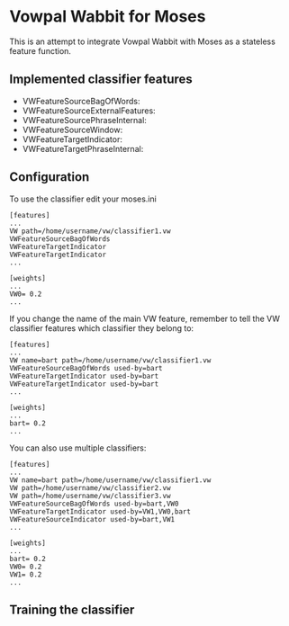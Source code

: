 Vowpal Wabbit for Moses
=======================

This is an attempt to integrate Vowpal Wabbit with Moses as a stateless feature
function.

Implemented classifier features
-------------------------------

* VWFeatureSourceBagOfWords: 
* VWFeatureSourceExternalFeatures:
* VWFeatureSourcePhraseInternal:
* VWFeatureSourceWindow:
* VWFeatureTargetIndicator:
* VWFeatureTargetPhraseInternal:

Configuration
-------------

To use the classifier edit your moses.ini

    [features]
    ...
    VW path=/home/username/vw/classifier1.vw
    VWFeatureSourceBagOfWords
    VWFeatureTargetIndicator
    VWFeatureTargetIndicator
    ...
     
    [weights]
    ...
    VW0= 0.2
    ...

If you change the name of the main VW feature, remember to tell the VW classifier
features which classifier they belong to:

    [features]
    ...
    VW name=bart path=/home/username/vw/classifier1.vw 
    VWFeatureSourceBagOfWords used-by=bart
    VWFeatureTargetIndicator used-by=bart
    VWFeatureTargetIndicator used-by=bart
    ...
    
    [weights]
    ...
    bart= 0.2
    ...

You can also use multiple classifiers:

    [features]
    ...
    VW name=bart path=/home/username/vw/classifier1.vw 
    VW path=/home/username/vw/classifier2.vw
    VW path=/home/username/vw/classifier3.vw
    VWFeatureSourceBagOfWords used-by=bart,VW0 
    VWFeatureTargetIndicator used-by=VW1,VW0,bart
    VWFeatureSourceIndicator used-by=bart,VW1
    ...
    
    [weights]
    ...
    bart= 0.2
    VW0= 0.2
    VW1= 0.2
    ...

Training the classifier
-----------------------